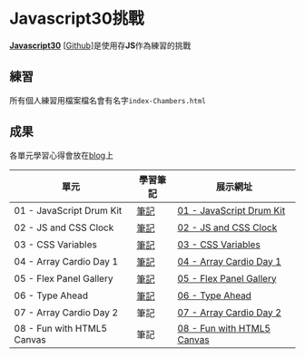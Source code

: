 ﻿# Javascript30挑戰
**[Javascript30](https://javascript30.com/)** \[[Github](https://github.com/wesbos/JavaScript30)\]是使用存**JS**作為練習的挑戰

## 練習
所有個人練習用檔案檔名會有名字`index-Chambers.html`

## 成果

各單元學習心得會放在[blog](https://connectshark.github.io/Javascript30/)上


| 單元 | 學習筆記 | 展示網址 |
| -------- | -------- | -------- |
| 01 - JavaScript Drum Kit | [筆記](https://connectshark.github.io/Javascript30/DrumKit.html) | [01 - JavaScript Drum Kit](https://connectshark.github.io/JavaScript30/01%20-%20JavaScript%20Drum%20Kit/index-Chambers.html) |
|02 - JS and CSS Clock|[筆記](https://connectshark.github.io/Javascript30/JsClock.html)|[02 - JS and CSS Clock](https://connectshark.github.io/JavaScript30/02%20-%20JS%20and%20CSS%20Clock/index-Chambers.html)|
|03 - CSS Variables|[筆記](https://connectshark.github.io/Javascript30/CSSVariables.html)|[03 - CSS Variables](https://connectshark.github.io/JavaScript30/03%20-%20CSS%20Variables/index-Chambers.html)|
|04 - Array Cardio Day 1|[筆記](https://connectshark.github.io/Javascript30/ArrayCardio1.html)|[04 - Array Cardio Day 1](https://connectshark.github.io/JavaScript30/04%20-%20Array%20Cardio%20Day%201/index-Chambers.html)|
|05 - Flex Panel Gallery|[筆記](https://connectshark.github.io/Javascript30/flexPanelGallery.html)|[05 - Flex Panel Gallery](https://connectshark.github.io/JavaScript30/05%20-%20Flex%20Panel%20Gallery/index-Chambers.html)|
|06 - Type Ahead|[筆記](https://connectshark.github.io/Javascript30/typeAhead.html)|[06 - Type Ahead](https://connectshark.github.io/JavaScript30/06%20-%20Type%20Ahead/index-Chambers.html)|
|07 - Array Cardio Day 2|筆記|[07 - Array Cardio Day 2](https://connectshark.github.io/JavaScript30/07%20-%20Array%20Cardio%20Day%202/index-Chambers.html)|
|08 - Fun with HTML5 Canvas|筆記|[08 - Fun with HTML5 Canvas](https://connectshark.github.io/JavaScript30/08%20-%20Fun%20with%20HTML5%20Canvas/index-Chambers.html)|

